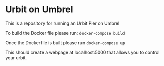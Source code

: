 # Urbit on Umbrel

This is a repository for running an Urbit Pier on Umbrel

To build the Docker file please run:
`docker-compose build`

Once the Dockerfile is built please run
`docker-compose up`

This should create a webpage at localhost:5000 that allows you to control your urbit.

